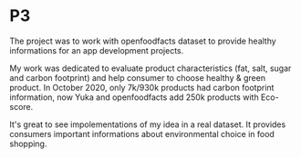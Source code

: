 # P3

The project was to work with openfoodfacts dataset to provide healthy informations for an app development projects.

My work was dedicated to evaluate product characteristics (fat, salt, sugar and carbon footprint) and help consumer to choose healthy & green product. In October 2020, only 7k/930k products had carbon footprint information, now Yuka and openfoodfacts add 250k products with Eco-score.

It's great to see impolementations of my idea in a real dataset. It provides consumers important informations about environmental choice in food shopping.

